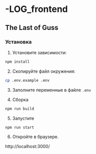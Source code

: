 # -LOG_frontend

## The Last of Guss

### Установка

1. Установите зависимости:
```bash
npm install
```

2. Скопируйте файл окружения:
```bash
cp .env.example .env
```

3. Заполните переменные в файле `.env`

4. Сборка
```bash
npm run build
```

5. Запустите
```bash
npm run start
```

6. Откройте в браузере.

http://localhost:3000/